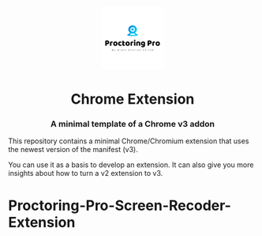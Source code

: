 <div align="center">
    <img src="./logo/logo-128.png"/>
    <h1>Chrome Extension</h1>
    <h3>A minimal template of a Chrome v3 addon</h3>
</div>

This repository contains a minimal Chrome/Chromium extension that uses the newest version of the manifest (v3).

You can use it as a basis to develop an extension.
It can also give you more insights about how to turn a v2 extension to v3.

# Proctoring-Pro-Screen-Recoder-Extension
